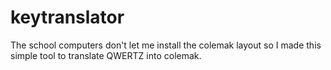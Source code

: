 # keytranslator
The school computers don't let me install the colemak layout so I made this simple tool to translate QWERTZ into colemak.
